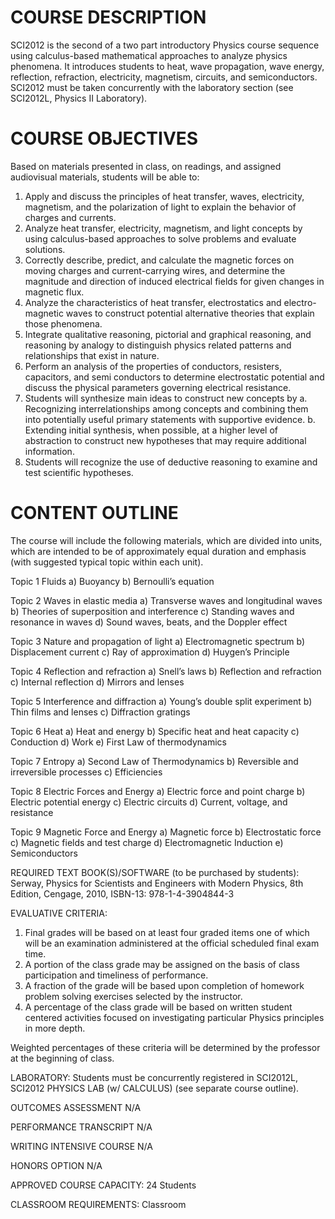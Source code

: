 COURSE DESCRIPTION
================== 

SCI2012 is the second of a two
part introductory Physics course sequence using calculus-based
mathematical approaches to analyze physics phenomena.  It introduces
students to heat, wave propagation, wave energy, reflection,
refraction, electricity, magnetism, circuits, and semiconductors.
SCI2012 must be taken concurrently with the laboratory section (see
SCI2012L, Physics II Laboratory).

COURSE OBJECTIVES
=================

Based on materials presented in class, on readings, and assigned audiovisual materials, students will be able to:

 1. Apply and discuss the principles of heat transfer, waves, electricity, magnetism, and the polarization of light to explain the behavior of charges and currents. 
 2. Analyze heat transfer, electricity, magnetism, and light concepts by using calculus-based approaches to solve problems and evaluate solutions.
 3. Correctly describe, predict, and calculate the magnetic forces on moving charges and current-carrying wires, and determine the magnitude and direction of induced electrical fields for given changes in magnetic flux.
 4. Analyze the characteristics of heat transfer, electrostatics and electro-magnetic waves to construct potential alternative theories that explain those phenomena. 
 5. Integrate qualitative reasoning, pictorial and graphical reasoning, and reasoning by analogy to distinguish physics related patterns and relationships that exist in nature.
 6. Perform an analysis of the properties of conductors, resisters, capacitors, and semi conductors to determine electrostatic potential and discuss the physical parameters governing electrical resistance.
 7. Students will synthesize main ideas to construct new concepts by
    a. Recognizing interrelationships among concepts and combining them into potentially useful primary statements with supportive evidence.
    b. Extending initial synthesis, when possible, at a higher level of abstraction to construct new hypotheses that may require additional information.
 8. Students will recognize the use of deductive reasoning to examine and test scientific   hypotheses.

CONTENT OUTLINE
===============

The course will include the following materials, which are divided
into units, which are intended to be of approximately equal duration
and emphasis (with suggested typical topic within each unit).

Topic 1 Fluids
        a) Buoyancy
        b) Bernoulli’s equation

Topic 2 Waves in elastic media
	a) Transverse waves and longitudinal waves
	b) Theories of superposition and interference
	c) Standing waves and resonance in waves
	d) Sound waves, beats, and the Doppler effect


Topic 3 Nature and propagation of light
	a) Electromagnetic spectrum
	b) Displacement current
	c) Ray of approximation
	d) Huygen’s Principle

Topic 4 Reflection and refraction
	a) Snell’s laws
	b) Reflection and refraction
	c) Internal reflection
	d) Mirrors and lenses

Topic 5 Interference and diffraction
	a) Young’s double split experiment
	b) Thin films and lenses
	c) Diffraction gratings

Topic 6 Heat
	a) Heat and energy
	b) Specific heat and heat capacity
	c) Conduction
	d) Work
	e) First Law of thermodynamics

Topic 7 Entropy
	a)  Second Law of Thermodynamics
	b)  Reversible and irreversible processes
	c)  Efficiencies

Topic 8 Electric Forces and Energy
      a) Electric force and point charge
      b) Electric potential energy
      c) Electric circuits
      d) Current, voltage, and resistance

Topic 9 Magnetic Force and Energy
      a) Magnetic force
      b) Electrostatic force
      c) Magnetic fields and test charge
      d) Electromagnetic Induction
      e) Semiconductors


REQUIRED TEXT BOOK(S)/SOFTWARE (to be purchased by students): 
Serway, Physics for Scientists and Engineers with Modern Physics, 8th Edition, Cengage, 2010, ISBN-13: 978-1-4-3904844-3

EVALUATIVE CRITERIA:	
1. Final grades will be based on at least four graded items one of which will be an examination administered at the official scheduled final exam time.
2. A portion of the class grade may be assigned on the basis of class participation and timeliness of performance.
3. A fraction of the grade will be based upon completion of homework problem solving exercises selected by the instructor.
4. A percentage of the class grade will be based on written student centered activities focused on investigating particular Physics principles in more depth.

Weighted percentages of these criteria will be determined by the professor at the beginning of class.

LABORATORY:  Students must be concurrently registered in SCI2012L, SCI2012 PHYSICS LAB (w/ CALCULUS) (see separate course outline). 


OUTCOMES ASSESSMENT N/A

PERFORMANCE TRANSCRIPT N/A



WRITING INTENSIVE COURSE N/A

HONORS OPTION N/A

APPROVED COURSE CAPACITY:  24 Students

CLASSROOM REQUIREMENTS:  Classroom